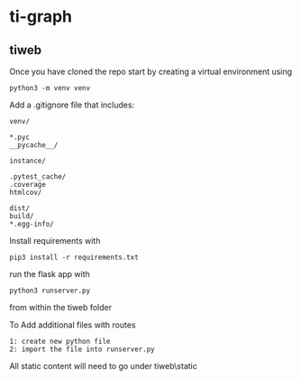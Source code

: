 # ti-graph
## tiweb
Once you have cloned the repo start by creating a virtual environment using 
```
python3 -m venv venv
```

Add a .gitignore file that includes:

```
venv/

*.pyc
__pycache__/

instance/

.pytest_cache/
.coverage
htmlcov/

dist/
build/
*.egg-info/
```

Install requirements with
```
pip3 install -r requirements.txt
```

run the flask app with
```
python3 runserver.py
```
from within the tiweb folder

To Add additional files with routes
```
1: create new python file
2: import the file into runserver.py
```

All static content will need to go under tiweb\static

